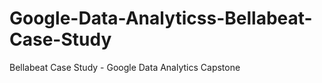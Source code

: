 # Google-Data-Analyticss-Bellabeat-Case-Study
Bellabeat Case Study - Google Data Analytics Capstone
